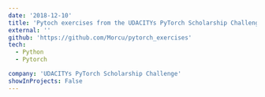 ```yaml
---
date: '2018-12-10'
title: 'Pytoch exercises from the UDACITYs PyTorch Scholarship Challenge'
external: ''
github: 'https://github.com/Morcu/pytorch_exercises'
tech:
  - Python
  - Pytorch

company: 'UDACITYs PyTorch Scholarship Challenge'
showInProjects: False
---
```

